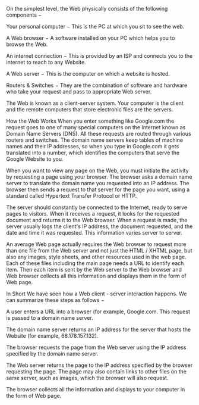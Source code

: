 On the simplest level, the Web physically consists of the following components −

Your personal computer − This is the PC at which you sit to see the web.

A Web browser − A software installed on your PC which helps you to browse the Web.

An internet connection − This is provided by an ISP and connects you to the internet to reach to any Website.

A Web server − This is the computer on which a website is hosted.

Routers & Switches − They are the combination of software and hardware who take your request and pass to appropriate Web server.

The Web is known as a client-server system. Your computer is the client and the remote computers that store electronic files are the servers.

How the Web Works
When you enter something like Google.com the request goes to one of many special computers on the Internet known as Domain Name Servers (DNS). All these requests are routed through various routers and switches. The domain name servers keep tables of machine names and their IP addresses, so when you type in Google.com it gets translated into a number, which identifies the computers that serve the Google Website to you.

When you want to view any page on the Web, you must initiate the activity by requesting a page using your browser. The browser asks a domain name server to translate the domain name you requested into an IP address. The browser then sends a request to that server for the page you want, using a standard called Hypertext Transfer Protocol or HTTP.

The server should constantly be connected to the Internet, ready to serve pages to visitors. When it receives a request, it looks for the requested document and returns it to the Web browser. When a request is made, the server usually logs the client's IP address, the document requested, and the date and time it was requested. This information varies server to server.

An average Web page actually requires the Web browser to request more than one file from the Web server and not just the HTML / XHTML page, but also any images, style sheets, and other resources used in the web page. Each of these files including the main page needs a URL to identify each item. Then each item is sent by the Web server to the Web browser and Web browser collects all this information and displays them in the form of Web page.

In Short
We have seen how a Web client - server interaction happens. We can summarize these steps as follows −

A user enters a URL into a browser (for example, Google.com. This request is passed to a domain name server.

The domain name server returns an IP address for the server that hosts the Website (for example, 68.178.157.132).

The browser requests the page from the Web server using the IP address specified by the domain name server.

The Web server returns the page to the IP address specified by the browser requesting the page. The page may also contain links to other files on the same server, such as images, which the browser will also request.

The browser collects all the information and displays to your computer in the form of Web page.
